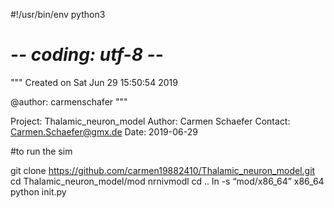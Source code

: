 #!/usr/bin/env python3
# -*- coding: utf-8 -*-
"""
Created on Sat Jun 29 15:50:54 2019

@author: carmenschafer
"""

Project: Thalamic_neuron_model
Author: Carmen Schaefer
Contact: Carmen.Schaefer@gmx.de
Date: 2019-06-29

#to run the sim

git clone https://github.com/carmen19882410/Thalamic_neuron_model.git
cd Thalamic_neuron_model/mod
nrnivmodl 
cd ..
ln -s “mod/x86_64” x86_64
python init.py

